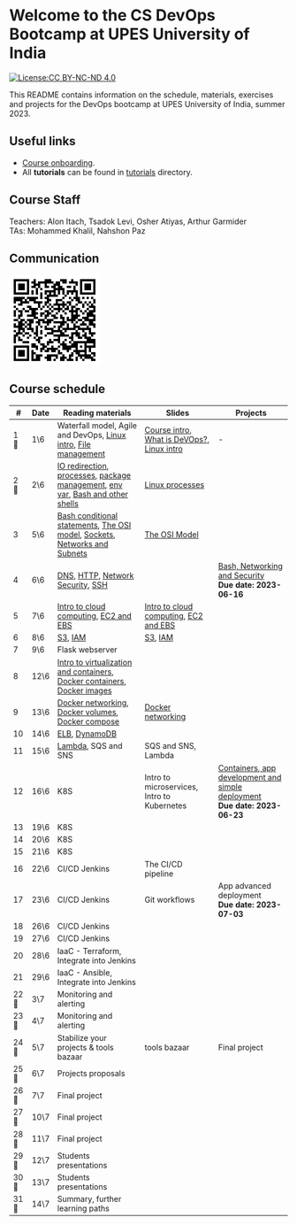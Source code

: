# Welcome to the CS DevOps Bootcamp at UPES University of India

[![License:CC BY-NC-ND 4.0](https://img.shields.io/badge/License-CC%20BY--NC--ND%204.0-lightgrey.svg)](https://creativecommons.org/licenses/by-nc-nd/4.0/)

This README contains information on the schedule, materials, exercises and projects for the DevOps bootcamp at UPES University of India, summer 2023.

## Useful links

- [Course onboarding](onboarding.md).
- All **tutorials** can be found in [tutorials](tutorials) directory.

## Course Staff

Teachers: Alon Itach, Tsadok Levi, Osher Atiyas, Arthur Garmider       
TAs: Mohammed Khalil, Nahshon Paz 

## Communication 

![](.img/slack.png)

## Course schedule

| #     | Date  | Reading materials                                                                                                                                                                                                                                                             | Slides                                                                                                                                                                                                                                                           | Projects                                                                                                     |
|-------|-------|-------------------------------------------------------------------------------------------------------------------------------------------------------------------------------------------------------------------------------------------------------------------------------|------------------------------------------------------------------------------------------------------------------------------------------------------------------------------------------------------------------------------------------------------------------|--------------------------------------------------------------------------------------------------------------|
| 1 🤝  | 	1\6  | Waterfall model, Agile and DevOps, [Linux intro](tutorials/linux_intro.md), [File management](tutorials/linux_file_management.md)                                                                                                                                             | [Course intro](https://alonitac.github.io/DevOpsBootcampUPES/slides/intro.html), [What is DeVOps?](https://alonitac.github.io/DevOpsBootcampUPES/slides/whatisdevops.html), [Linux intro](https://alonitac.github.io/DevOpsBootcampUPES/slides/linux_intro.html) | -                                                                                                            |
| 2 🤝  | 	2\6  | [IO redirection](tutorials/linux_io_redirection.md), [processes](tutorials/linux_processes.md), [package management](tutorials/linux_package_management.md), [env var](tutorials/linux_environment_variables.md), [Bash and other shells](tutorials/bash_and_other_shells.md) | [Linux processes](https://alonitac.github.io/DevOpsBootcampUPES/slides/linux_processes.html)                                                                                                                                                                     | 
| 3     | 5\6   | [Bash conditional statements](tutorials/bash_conditional_statements.md), [The OSI model](tutorials/networking_OSI_model.md), [Sockets](tutorials/networking_linux_sockets.md), [Networks and Subnets](tutorials/networking_computer_nets.md)                                  | [The OSI Model](https://alonitac.github.io/DevOpsBootcampUPES/slides/networking_OSI_model.html)                                                                                                                                                                  |
| 4     | 6\6   | [DNS](tutorials/networking_dns.md), [HTTP](tutorials/networking_http.md),  [Network Security](tutorials/networking_security.md), [SSH](tutorials/networking_ssh.md)                                                                                                           |                                                                                                                                                                                                                                                                  | [Bash, Networking and Security](projects/bash_networking_security) <br> **Due date: 2023-06-16**             | 
| 5     | 7\6   | [Intro to cloud computing](tutorials/aws_intro.md), [EC2 and EBS](tutorials/aws_ec2_ebs.md)                                                                                                                                                                                   | [Intro to cloud computing](https://alonitac.github.io/DevOpsBootcampUPES/slides/aws_intro.html), [EC2 and EBS](https://alonitac.github.io/DevOpsBootcampUPES/slides/aws_ec2_ebs.html)                                                                            |
| 6     | 8\6   | [S3](tutorials/aws_s3.md), [IAM](tutorials/aws_iam.md)                                                                                                                                                                                                                        | [S3](https://alonitac.github.io/DevOpsBootcampUPES/slides/aws_s3.html), [IAM](https://alonitac.github.io/DevOpsBootcampUPES/slides/aws_iam.html)                                                                                                                 |
| 7     | 9\6   | Flask webserver                                                                                                                                                                                                                                                               |                                                                                                                                                                                                                                                                  |
| 8     | 12\6  | [Intro to virtualization and containers](tutorials/docker_intro.md), [Docker containers](tutorials/docker_containers.md), [Docker images](tutorials/docker_images.md)                                                                                                         | 
| 9     | 13\6  | [Docker networking](tutorials/docker_networking.md), [Docker volumes](tutorials/docker_volumes.md), [Docker compose](tutorials/docker_compose.md)                                                                                                                             | [Docker networking](https://alonitac.github.io/DevOpsBootcampUPES/slides/docker_networking.html)                                                                                                                                                                 |                                                                                                              |
| 10    | 14\6  | [ELB](tutorials/aws_elb.md), [DynamoDB](tutorials/aws_dynamodb.md)                                                                                                                                                                                                            |                                                                                                                                                                                                                                                  |
| 11    | 15\6  | [Lambda](tutorials/aws_lambda.md), SQS and SNS                                                                                                                                                                                                                                | SQS and SNS, Lambda                                                                                                                                                                                                                                              |
| 12    | 16\6  | K8S                                                                                                                                                                                                                                                                           | Intro to microservices, Intro to Kubernetes                                                                                                                                                                                                                      | [Containers, app development and simple deployment](projects/app_development_I) <br> **Due date: 2023-06-23** |
| 13    | 19\6  | K8S                                                                                                                                                                                                                                                                           |
| 14    | 20\6  | K8S                                                                                                                                                                                                                                                                           |
| 15    | 21\6  | K8S                                                                                                                                                                                                                                                                           |                                                                                                                                                                                                                                                                  |                                                                                                              | 
| 16    | 22\6  | CI/CD Jenkins                                                                                                                                                                                                                                                                 | The CI/CD pipeline                                                                                                                                                                                                                                               |
| 17    | 23\6  | CI/CD Jenkins                                                                                                                                                                                                                                                                 | Git workflows                                                                                                                                                                                                                                                    | App advanced deployment<br>**Due date: 2023-07-03**                                                          |
| 18    | 26\6  | CI/CD Jenkins                                                                                                                                                                                                                                                                 |
| 19    | 27\6  | CI/CD Jenkins                                                                                                                                                                                                                                                                 |                                                                                                                                                                                                                                                                  |                                                                                           |
| 20    | 28\6  | IaaC - Terraform, Integrate into Jenkins                                                                                                                                                                                                                                      |
| 21    | 29\6  | IaaC - Ansible, Integrate into Jenkins                                                                                                                                                                                                                                        |
| 22 🤝 | 	3\7  | Monitoring and alerting                                                                                                                                                                                                                                                       |
| 23 🤝 | 	4\7  | Monitoring and alerting                                                                                                                                                                                                                                                       |
| 24 🤝 | 	5\7  | Stabilize your projects & tools bazaar                                                                                                                                                                                                                                        | tools bazaar                                                                                                                                                                                                                                                     | Final project                                                                                                | 
| 25 🤝 | 	6\7  | Projects proposals                                                                                                                                                                                                                                                            |
| 26 🤝 | 	7\7  | Final project                                                                                                                                                                                                                                                                 |
| 27 🤝 | 	10\7 | Final project                                                                                                                                                                                                                                                                 |
| 28 🤝 | 	11\7 | Final project                                                                                                                                                                                                                                                                 |
| 29 🤝 | 	12\7 | Students presentations                                                                                                                                                                                                                                                        |
| 30 🤝 | 	13\7 | Students presentations                                                                                                                                                                                                                                                        |
| 31 🤝 | 	14\7 | Summary, further learning paths                                                                                                                                                                                                                                               |





